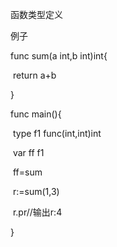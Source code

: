 函数类型定义

例子

func sum(a int,b int)int{

​        return a+b

}

func main(){

​        type f1 func(int,int)int

​        var ff f1

​        ff=sum

​        r:=sum(1,3)

​        r.pr//输出r:4

}
